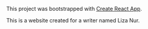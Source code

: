 This project was bootstrapped with [Create React App](https://github.com/facebook/create-react-app).

This is a website created for a writer named Liza Nur.